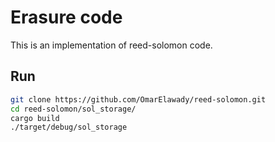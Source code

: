 # Erasure code

This is an implementation of reed-solomon code.

## Run

```bash
git clone https://github.com/OmarElawady/reed-solomon.git
cd reed-solomon/sol_storage/
cargo build
./target/debug/sol_storage
```
